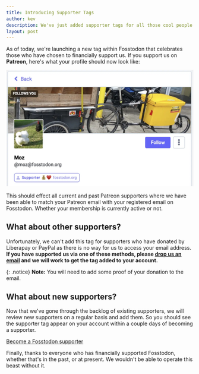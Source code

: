 ```yaml
---
title: Introducing Supporter Tags
author: kev
description: We've just added supporter tags for all those cool people who financially support us on Patreon
layout: post
---
```

As of today, we're launching a new tag within Fosstodon that celebrates those who have chosen to financially support us. If you support us on **Patreon**, here's what your profile should now look like:

![Supporter role example](/assets/images/supporter-role-example.webp)

This should effect all current and past Patreon supporters where we have been able to match your Patreon email with your registered email on Fosstodon. Whether your membership is currently active or not.

## What about other supporters?

Unfortunately, we can't add this tag for supporters who have donated by Liberapay or PayPal as there is no way for us to access your email address. **If you have supported us via one of these methods, please [drop us an email](https://hub.fosstodon.org/contact/) and we will work to get the tag added to your account.**

{: .notice}
**Note:** You will need to add some proof of your donation to the email.

## What about new supporters?

Now that we've gone through the backlog of existing supporters, we will review new supporters on a regular basis and add them. So you should see the supporter tag appear on your account within a couple days of becoming a supporter.

<a class="button" href="/support">Become a Fosstodon supporter</a>

Finally, thanks to everyone who has financially supported Fosstodon, whether that's in the past, or at present. We wouldn't be able to operate this beast without it.